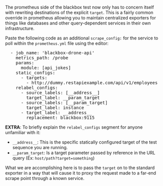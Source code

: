 The prometheus side of the blackbox test now only has to concern itself with rewriting destinations of the explicit `target`.  This is a fairly common override in prometheus allowing you to maintain centralized exporters for things like databases and other query-dependent services in their own infrastructure.

Paste the following code as an additional `scrape_config:` for the service to poll within the `prometheus.yml` file using the editor:

<pre class="file" data-target="clipboard">
  - job_name: 'blackbox-drone-api'
    metrics_path: /probe
    params:
      module: [api_jokes]
    static_configs:
      - targets:
        - http://dummy.restapiexample.com/api/v1/employees
    relabel_configs:
      - source_labels: [__address__]
        target_label: __param_target
      - source_labels: [__param_target]
        target_label: instance
      - target_label: __address__
        replacement: blackbox:9115
</pre>

**EXTRA**: To briefly explain the `relabel_configs` segment for anyone unfamiliar with it:
* `__address__`: This is the specific statically configured target of the test sequence you are running.
* `__param_target`: Is a target parameter passed by reference in the URL query (Ex: `host/path?target=something`)

What we are accomplishing here is to pass the `target` on to the standard exporter in a way that will cause it to proxy the request made to a far-end scrape point through a known service.